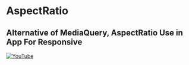 # AspectRatio
## Alternative of MediaQuery, AspectRatio Use in App For Responsive


[![YouTube](https://img.youtube.com/vi/PoTGX_Urc0g/0.jpg)](https://youtu.be/PoTGX_Urc0g "Alternative of MediaQuery, AspectRatio Use in App For Responsive")
